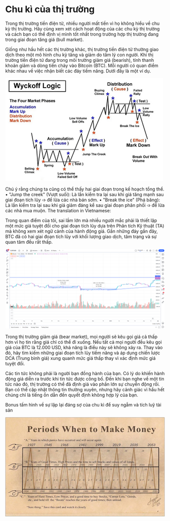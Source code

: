 # Chu kì của thị trường

Trong thị trường tiền điện tử, nhiều người mất tiền vì họ không hiểu về chu kỳ thị trường. Hãy cùng xem xét cách hoạt động của các chu kỳ thị trường và cách bạn có thể định vị mình tốt nhất trong trường hợp thị trường đang trong giai đoạn tăng giá (bull market).

Giống như hầu hết các thị trường khác, thị trường tiền điện tử thường giao dịch theo một mô hình chu kỳ tăng và giảm do tâm lý con người. Khi thị trường tiền điện tử đang trong môi trường giảm giá (bearish), tính thanh khoản giảm và dòng tiền chảy vào Bitcoin (BTC). Mỗi người có quan điểm khác nhau về việc nhận biết các đáy tiềm năng. Dưới đây là một ví dụ.

![Wyckoff logic](images/wyckoff.png)


Chú ý rằng chúng ta cũng có thể thấy hai giai đoạn trong kế hoạch tổng thể.
• "Jump the creek" (Vượt suối): Là lần kiểm tra lại sau khi giá tăng mạnh sau giai đoạn tích lũy ➩ để lừa các nhà bán sớm.
• "Break the ice" (Phá băng): Là lần kiểm tra lại sau khi giá giảm đáng kể sau giai đoạn phân phối ➩ để lừa các nhà mua muộn.
The translation in Vietnamese:

Trong quan điểm của tôi, sai lầm lớn mà nhiều người mắc phải là thiết lập một mức giá tuyệt đối cho giai đoạn tích lũy dựa trên Phân tích Kỹ thuật (TA) mà không xem xét ngữ cảnh của hành động giá.
Gần những đáy gần đây, BTC đã có hai giai đoạn tích lũy với khối lượng giao dịch, tâm trạng và sự quan tâm đều rất thấp.

![BTC ở giai đoạn tích luỹ](images/btc-tich-luy.png)

Trong thị trường giảm giá (bear market), mọi người sẽ kêu gọi giá cả thấp hơn vì họ tin rằng giá chỉ có thể đi xuống. Nếu tất cả mọi người đều kêu gọi giá của BTC là 12.000 USD, khả năng là điều này sẽ không xảy ra. Thay vào đó, hãy tìm kiếm những giai đoạn tích lũy tiềm năng và áp dụng chiến lược DCA (Trung bình giá) xung quanh mức giá thấp thay vì xác định mức giá tuyệt đối.

Các tin tức không phải là người bạn đồng hành của bạn. Có lý do khiến hành động giá diễn ra trước khi tin tức được công bố. Đến khi bạn nghe về một tin tức nào đó, thị trường có thể đã định giá vào phần lớn sự chuyển động rồi. Bạn có thể cập nhật thông tin thường xuyên, nhưng hãy cảnh giác vì hầu hết chúng chỉ là tiếng ồn dẫn đến quyết định không hợp lý của bạn.  


Bonus tấm hình về sự lặp lại đáng sợ của chu kì để suy ngẫm và tích luỹ tài sản

![Chu kì tích luỹ tài sản](images/chu-ki-tai-san.jpg)  
